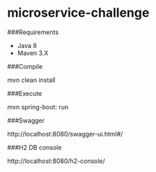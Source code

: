 # microservice-challenge

###Requirements
- Java 8 
- Maven 3.X

###Compile

mvn clean install

###Execute

mvn spring-boot: run

###Swagger

http://localhost:8080/swagger-ui.html#/

###H2 DB console

http://localhost:8080/h2-console/